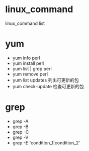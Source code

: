 # linux_command
linux_command list

# yum
  * yum info perl
  * yum install perl
  * yum list | grep perl
  * yum remove perl
  * yum list updates  列出可更新的包
  * yum check-update  检查可更新的包
  
#  grep
  * grep -A
  * grep -B
  * grep -C
  * grep -V
  * grep -E 'condition_1|condition_2'
